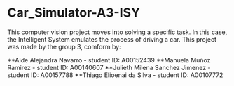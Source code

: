 # Car_Simulator-A3-ISY
This computer vision project moves  into solving a specific task. In this case, the Intelligent System emulates the process of driving a car. 
This project was made by the group 3, comform by:

**Aide Alejandra Navarro - student ID: A00152439
**Manuela Muñoz Ramirez - student ID:  A00140607
**Julieth Milena Sanchez Jimenez - student ID: A00157788
**Thiago Elioenai da Silva - student ID: A00107772

